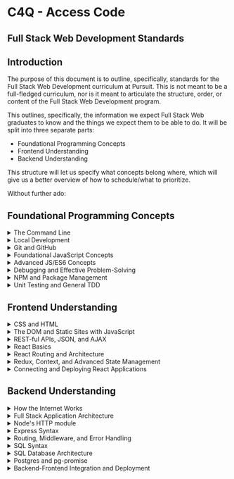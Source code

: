 # C4Q - Access Code
## Full Stack Web Development Standards

## Introduction

The purpose of this document is to outline, specifically, standards for the Full Stack Web Development curriculum at Pursuit. This is not meant to be a full-fledged curriculum, nor is it meant to articulate the structure, order, or content of the Full Stack Web Development program.

This outlines, specifically, the information we expect Full Stack Web graduates to know and the things we expect them to be able to do. It will be split into three separate parts:

* Foundational Programming Concepts
* Frontend Understanding
* Backend Understanding

This structure will let us specify what concepts belong where, which will give us a better overview of how to schedule/what to prioritize.

Without further ado:

## Foundational Programming Concepts

<details>
  <summary>The Command Line</summary>
  <p>We expect students to know all important terms and concepts related to the basic implementation and usage of the bash terminal, including:</p>
  <ul>
    <li>The difference between a CLI and a GUI</li>
    <li>Basic filesystem navigation and manipulation (at least: 'ls', 'cd', 'touch', 'mkdir', 'rm')</li>
    <li>System-level environment variables - what they are and how to manipulate them (more on this in the Node section)</li>
    <li>Basic bash commands (e.g. 'sudo', 'which') and shorthand (at least: '-v', '-u', '-a', '--help')</li>
  </ul>

  <p>Accordingly, we expect students to be able to:</p>
  <ul>
    <li>Navigate to any folder/file in the terminal when asked</li>
    <li>Create a file/folder anywhere they have permission to in their filesystem</li>
    <li>Install any software with command line support and be able to utilize it with documentation</li>
    <li>Discern what software they have installed globally, what version it is, and how to update/uninstall/reinstall as necessary</li>
  </ul>
</details>

<details>
  <summary>Local Development</summary>
  <p>We expect students to know how to set up and maintain their local development environments, including:</p>
  <ul>
    <li>Installing, configuring, updating, and using text editors, including themes, fonts, and linters</li>
    <li>Installing, configuring, updating, and using technologies important to the local implementation of full-stack web apps (for example, NPM, Express, Postgres, React, Postman, testing frameworks, deployment tools, mock data generators).</li>
  </ul>

  <p>Accordingly, we expect students to be able to:</p>
  <ul>
    <li>Independently set up and operate a development environment on a new computer</li>
    <li>Utilize tools to effectively debug/test full-stack web applications</li>
  </ul>
</details>

<details>
  <summary>Git and GitHub</summary>
  <p>We expect students to know all foundational Git commands, best practices, and terminology, including:</p>
  <ul>
    <li>Basic Git commands (at least: 'init', 'add', 'commit', 'diff', 'push', 'status', 'history', 'pull', 'log', 'branch', 'checkout', 'clone', 'remote')</li>
    <li>Basic Git/GitHub terminology and underlying concepts (at least: 'repository', 'clone', 'fork', 'branch', 'staged', 'commit', 'merge', 'merge conflict', '.git', '.gitignore', 'pull request')
    <li>Conceptual understanding of GitHub collaboration and best practices (at least: the difference between Git and GitHub, QA/feature branches versus master branch, the importance of readme files, the pull request/review/approval cycle, how to avoid merge conflicts)</li>
  </ul>

  <p>Accordingly, we expect students to be able to:</p>
  <ul>
    <li>Create GitHub accounts and link them to their Git installations in the command line</li>
    <li>Create, clone, and remove Git repositories anywhere they have permission to on their systems</li>
    <li>Add files and commit with descriptive messages to a remote repository</li>
    <li>See changes, commits, and commit history in the command line and revert to previous commits if necessary</li>
    <li>Pull updates from a remote repository</li>
    <li>Create, update, checkout, and push branches</li>
    <li>Submit, annotate, comment on, and approve pull requests on GitHub</li>
  </ul>
</details>

<details>
  <summary>Foundational JavaScript Concepts</summary>
  <p>We expect students to know all core JavaScript/programming concepts, including:</p>
  <ul>
    <li>Data Types (at least: integers, floats, booleans, strings, arrays, objects)</li>
    <li>Core Methods and Operators (including: string methods, array methods, arithmetic operators and Math methods, object methods)</li>
    <li>Variable definition and assignment</li>
    <li>Control Flow (including: if/else logic, switch/case logic, comparison operators, truthiness and falsiness)</li>
    <li>Functions and scope (including: definition vs. invocation, terminology - e.g. 'argument', etc - function and variable scoping, helper functions and the philosophy of conciseness)</li>
    <li>Basic loops (including: for and while loops)</li>
  </ul>
  <p>Accordingly, we expect students to be able to:</p>
  <ul>
    <li>Identify different data types accurately, as well as the truthy and falsey conditions for each data type</li>
    <li>Apply methods and other operations based on appropriate data type to produce desired outcomes</li>
    <li>Declare, utilize, and redefine variables</li>
    <li>Navigate intermediate to complex control flow structures to produce desired outcomes for particular inputs</li>
    <li>Define and utilize functions effectively to recycle functionalities across modules and keep code DRY</li>
    <li>Define and utilize variables/functions effectively within their scope</li>
    <li>Access individual elements within sets of information, either directly, by iteration, or using methods such as split and join</li>
  </ul>
</details>

<details>
  <summary>Advanced JS/ES6 Concepts</summary>
  <p>We expect students to understand all advanced JavaScript and ES6 concepts/methods, including:</p>
  <ul>
    <li>ES6 variable and function declaration</li>
    <li>Advanced array methods (at least: forEach, map, filter, reduce)</li>
    <li>Callback functions, Promises, and asynchronicity</li>
    <li>The fs module and other advanced built-in Node libraries</li>
    <li>Advanced object manipulation by way of iteration or direct access (e.g. dot notation)</li>
    <li>Date and time functionalities</li>
    <li>Basic regular expressions</li>
  </ul>
  <p>Accordingly, we expect students to be able to:</p>
  <ul>
    <li>Declare variables using const or let as necessary</li>
    <li>Utilize advanced enumerables appropriate to the need while iterating (e.g. using filter when they want to exclude particular items from an array)</li>
    <li>Utilize Promises and callback functions to control when functions/code blocks run</li>
    <li>Read from and write to text and JSON files</li>
    <li>Manipulate and extract information from deeply nested objects</li>
    <li>Utilize date and time to ascertain the current time and compare it to other dates/times</li>
    <li>Ascertain whether specific substrings are utilized in a document via regex</li>
  </ul>
</details>

<details>
  <summary>Debugging and Effective Problem-Solving</summary>
  <p>We expect students to be able to efficiently and independently utilize their resources to resolve gaps in understanding and bugs in their code. Students should be able to:</p>
  <ul>
    <li>Utilize online resources (e.g. the curriculum, Stack Overflow, MDN, Google) to ameliorate gaps in understanding and address bugs in code</li>
    <li>Utilize developer tools (e.g. Chrome's developer tools, Postman, online code formatters) to test functionalities in full stack web projects</li>
    <li>Know when, and how, to ask for help from their peers/instructor when they've exhausted their independent resources</li>
  </ul>
</details>

<details>
  <summary>NPM and Package Management</summary>
  <p>We expect students to know how to utilize and create modules and manage module imports via NPM. Their knowledge should include:</p>
  <ul>
    <li>File structuring and organization</li>
    <li>Creating modules, exporting, importing, and utilizing them appropriately</li>
    <li>NPM and package management via a package.json file</li>
    <li>Familiarity with documentation and module usage</li>
  </ul>
  <p>Accordingly, we expect students to be able to:</p>
  <ul>
    <li>Effectively organize, delegate, and group modules and files</li>
    <li>Utilize module.exports, export default, require, and import to make data and functions available across file structures</li>
    <li>Initialize a project with NPM, installing and saving relevant NPM modules</li>
    <li>Familiarize themselves with new NPM modules quickly using documentation and experimentation in projects</li>
  </ul>
</details>

<details>
  <summary>Unit Testing and General TDD</summary>
  <p>We expect students to understand the philosophy and practice behind testing, including:</p>
  <ul>
    <li>What Test Driven Development is and why it's important</li>
    <li>The difference between unit, integration, and end-to-end testing</li>
    <li>How to use testing frameworks to create unit tests for full-stack applications</li>
  </ul>
  <p>Accordingly, we expect students to be able to:</p>
  <ul>
    <li>Discuss the pros and cons of TDD in an interview environment effectively</li>
    <li>Utilize Jest to design and implement unit tests for projects, keeping in mind common inputs and edge cases</li>
  </ul>
</details>

## Frontend Understanding

<details>
  <summary>CSS and HTML</summary>
  <p>We expect students to master CSS and HTML, including:</p>
  <ul>
    <li>All common HTML element types</li>
    <li>HTML tagging, including CSS selectors</li>
    <li>HTML inputs, forms, and form behavior</li>
    <li>The CSS box model</li>
    <li>CSS styling and positioning, with a strong emphasis on Flexbox and Grids</li>
    <li>Relative widths, media queries, and responsive web design</li>
  </ul>
  <p>Accordingly, we expect students to be able to:</p>
</details>

<details>
  <summary>The DOM and Static Sites with JavaScript</summary>
</details>

<details>
  <summary>REST-ful APIs, JSON, and AJAX</summary>
</details>

<details>
  <summary>React Basics</summary>
</details>

<details>
  <summary>React Routing and Architecture</summary>
</details>

<details>
  <summary>Redux, Context, and Advanced State Management</summary>
</details>

<details>
  <summary>Connecting and Deploying React Applications</summary>
</details>

## Backend Understanding

<details>
  <summary>How the Internet Works</summary>
</details>

<details>
  <summary>Full Stack Application Architecture</summary>
</details>

<details>
  <summary>Node's HTTP module</summary>
</details>

<details>
  <summary>Express Syntax</summary>
</details>

<details>
  <summary>Routing, Middleware, and Error Handling</summary>
</details>

<details>
  <summary>SQL Syntax</summary>
</details>

<details>
  <summary>SQL Database Architecture</summary>
</details>

<details>
  <summary>Postgres and pg-promise</summary>
</details>

<details>
  <summary>Backend-Frontend Integration and Deployment</summary>
</details>
